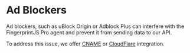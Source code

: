 # Ad Blockers

Ad blockers, such as uBlock Origin or Adblock Plus can interfere with the FingerprintJS Pro agent and prevent it from sending data to our API.

To address this issue, we offer [CNAME](https://docs.fingerprintjs.com/pro/integrations/cname)  or [CloudFlare](https://docs.fingerprintjs.com/pro/integrations/cloudflare) integration.

